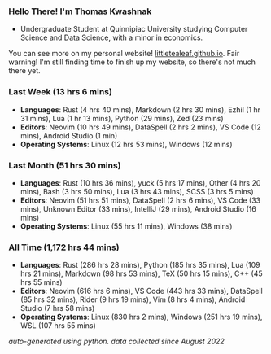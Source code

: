 
### Hello There! I'm Thomas Kwashnak

- Undergraduate Student at Quinnipiac University studying Computer Science and Data Science, with a minor in economics.

You can see more on my personal website! [littletealeaf.github.io](https://littletealeaf.github.io). Fair warning! I'm still finding time to finish up my website, so there's not much there yet.

### Last Week (13 hrs 6 mins)
- **Languages**: Rust (4 hrs 40 mins), Markdown (2 hrs 30 mins), Ezhil (1 hr 31 mins), Lua (1 hr 13 mins), Python (29 mins), Zed (23 mins)
- **Editors**: Neovim (10 hrs 49 mins), DataSpell (2 hrs 2 mins), VS Code (12 mins), Android Studio (1 min)
- **Operating Systems**: Linux (12 hrs 53 mins), Windows (12 mins)
    
### Last Month (51 hrs 30 mins)
- **Languages**: Rust (10 hrs 36 mins), yuck (5 hrs 17 mins), Other (4 hrs 20 mins), Bash (3 hrs 50 mins), Lua (3 hrs 43 mins), SCSS (3 hrs 5 mins)
- **Editors**: Neovim (51 hrs 51 mins), DataSpell (2 hrs 6 mins), VS Code (33 mins), Unknown Editor (33 mins), IntelliJ (29 mins), Android Studio (16 mins)
- **Operating Systems**: Linux (55 hrs 11 mins), Windows (38 mins)
    
### All Time (1,172 hrs 44 mins)
- **Languages**: Rust (286 hrs 28 mins), Python (185 hrs 35 mins), Lua (109 hrs 21 mins), Markdown (98 hrs 53 mins), TeX (50 hrs 15 mins), C++ (45 hrs 55 mins)
- **Editors**: Neovim (616 hrs 6 mins), VS Code (443 hrs 33 mins), DataSpell (85 hrs 32 mins), Rider (9 hrs 19 mins), Vim (8 hrs 4 mins), Android Studio (7 hrs 58 mins)
- **Operating Systems**: Linux (830 hrs 2 mins), Windows (251 hrs 19 mins), WSL (107 hrs 55 mins)
    

*auto-generated using python. data collected since August 2022*
